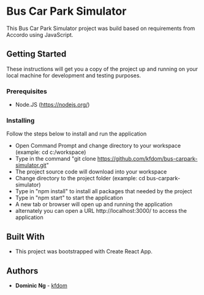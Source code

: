 ﻿# Bus Car Park Simulator

This Bus Car Park Simulator project was build based on requirements from Accordo using JavaScript.

## Getting Started

These instructions will get you a copy of the project up and running on your local machine for development and testing purposes.

### Prerequisites

* Node.JS (https://nodejs.org/)

### Installing

Follow the steps below to install and run the application

* Open Command Prompt and change directory to your workspace (example: cd c:/workspace)
* Type in the command "git clone https://github.com/kfdom/bus-carpark-simulator.git"
* The project source code will download into your workspace
* Change directory to the project folder (example: cd bus-carpark-simulator)
* Type in "npm install" to install all packages that needed by the project
* Type in "npm start" to start the application
* A new tab or browser will open up and running the application
* alternately you can open a URL http://localhost:3000/ to access the application

## Built With

* This project was bootstrapped with Create React App.

## Authors

* **Dominic Ng** - [kfdom](https://github.com/kfdom)
